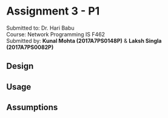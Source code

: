 # Assignment 3 - P1

Submitted to: Dr. Hari Babu\
Course: Network Programming IS F462\
Submitted by: **Kunal Mohta (2017A7PS0148P)** & **Laksh Singla (2017A7PS0082P)**

## Design

## Usage

## Assumptions
